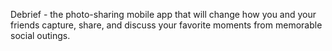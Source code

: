 Debrief - the photo-sharing mobile app that will change how you and your friends capture, share, and discuss your favorite moments from memorable social outings.
